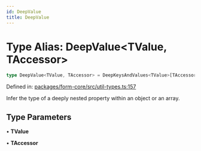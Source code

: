 ```yaml
---
id: DeepValue
title: DeepValue
---
```


<!-- DO NOT EDIT: this page is autogenerated from the type comments -->

# Type Alias: DeepValue\<TValue, TAccessor\>

```ts
type DeepValue<TValue, TAccessor> = DeepKeysAndValues<TValue>[TAccessor & keyof DeepKeysAndValues<TValue>];
```

Defined in: [packages/form-core/src/util-types.ts:157](https://github.com/TanStack/form/blob/main/packages/form-core/src/util-types.ts#L157)

Infer the type of a deeply nested property within an object or an array.

## Type Parameters

• **TValue**

• **TAccessor**
